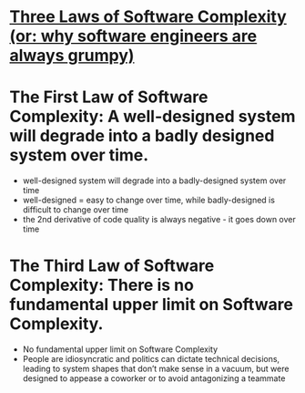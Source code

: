 # [Three Laws of Software Complexity (or: why software engineers are always grumpy)](https://maheshba.bitbucket.io/blog/2024/05/08/2024-ThreeLaws.html)

# The First Law of Software Complexity: A well-designed system will degrade into a badly designed system over time.

* well-designed system will degrade into a badly-designed system over time
* well-designed = easy to change over time, while badly-designed is difficult to change over time
* the 2nd derivative of code quality is always negative - it goes down over time

# The Third Law of Software Complexity: There is no fundamental upper limit on Software Complexity.

* No fundamental upper limit on Software Complexity
* People are idiosyncratic and politics can dictate technical decisions, leading to system shapes that don’t make sense in a vacuum, but were designed to appease a coworker or to avoid antagonizing a teammate
